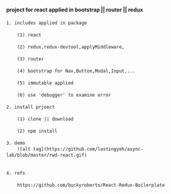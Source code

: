 #### project for react applied in bootstrap || router || redux

    1. includes applied in package
    
        (1) react
        
        (2) redux,redux-devtool,applyMiddleware,
        
        (3) router
        
        (4) bootstrap for Nav,Button,Modal,Input,...
        
        (5) immutable applied
        
        (6) use 'debugger' to examine error 
        
    2. install prjoect
    
        (1) clone || download 
        
        (2) npm install 
        
    3. demo      
        ![alt tag](https://github.com/lastingyeh/async-lab/blob/master/rwd-react.gif)
        
    
    4. refs
    
        https://github.com/buckyroberts/React-Redux-Boilerplate
    
        
